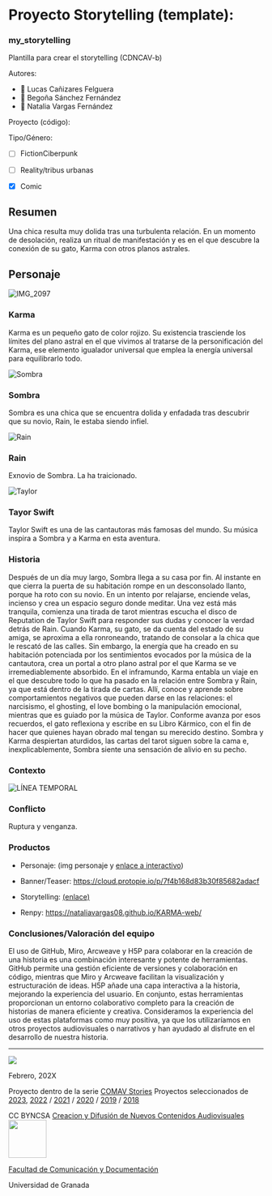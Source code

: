 
# Proyecto Storytelling (template): 
### my_storytelling
Plantilla para crear el storytelling (CDNCAV-b)

Autores:  
<!---
Incluir lista de personas del grupo 
Se puede añadir enlace a página personal de github o lo que se quiera...(optativo)
-->


- :man: Lucas Cañizares Felguera
- :woman: Begoña Sánchez Fernández
- :woman: Natalia Vargas Fernández


Proyecto (código): 

Tipo/Género:  
- [ ] FictionCiberpunk  
- [ ] Reality/tribus urbanas  
- [x] Comic



## Resumen
Una chica resulta muy dolida tras una turbulenta relación. En un momento de desolación, realiza un ritual de manifestación y es en el que descubre la conexión de su gato, Karma con otros planos astrales.

## Personaje
![IMG_2097](https://github.com/nataliavargas08/Karma/assets/163114178/6b627f48-e6c5-4e9f-bc92-7b846055c8e5)
### Karma
Karma es un pequeño gato de color rojizo. Su existencia trasciende los límites del plano astral en el que vivimos al tratarse de la personificación del Karma, ese elemento igualador universal que emplea la energía universal para equilibrarlo todo.

![Sombra](https://github.com/nataliavargas08/Karma/assets/163114178/61db164b-791b-488c-baa1-bf9ed866a6d0)
### Sombra
Sombra es una chica que se encuentra dolida y enfadada tras descubrir que su novio, Rain, le estaba siendo infiel.

![Rain](https://github.com/nataliavargas08/Karma/assets/163114178/cd5ea210-dc6a-4140-9965-5df199b03751)
### Rain
Exnovio de Sombra. La ha traicionado.

![Taylor](https://github.com/nataliavargas08/Karma/assets/163114178/272aea16-fab7-4f61-8618-b9f0512e56ce)
### Tayor Swift
Taylor Swift es una de las cantautoras más famosas del mundo. Su música inspira a Sombra y a Karma en esta aventura.

### Historia
Después de un día muy largo, Sombra llega a su casa por fin. Al instante en que cierra la puerta de su habitación rompe en un desconsolado llanto, porque ha roto con su novio. En un intento por relajarse, enciende velas, incienso y crea un espacio seguro donde meditar. Una vez está más tranquila, comienza una tirada de tarot mientras escucha el disco de Reputation de Taylor Swift para responder sus dudas y conocer la verdad detrás de Rain.
Cuando Karma, su gato, se da cuenta del estado de su amiga, se aproxima a ella ronroneando, tratando de consolar a la chica que le rescató de las calles. Sin embargo, la energía que ha creado en su habitación potenciada por los sentimientos evocados por la música de la cantautora, crea un portal a otro plano astral por el que Karma se ve irremediablemente absorbido.
En el inframundo, Karma entabla un viaje en el que descubre todo lo que ha pasado en la relación entre Sombra y Rain, ya que está dentro de la tirada de cartas. Allí, conoce y aprende sobre comportamientos negativos que pueden darse en las relaciones: el narcisismo, el ghosting, el love bombing o la manipulación emocional, mientras que es guiado por la música de Taylor. Conforme avanza por esos recuerdos, el gato reflexiona y escribe en su Libro Kármico, con el fin de hacer que quienes hayan obrado mal tengan su merecido destino.
Sombra y Karma despiertan aturdidos, las cartas del tarot siguen sobre la cama e, inexplicablemente, Sombra siente una sensación de alivio en su pecho. 

### Contexto
![LÍNEA TEMPORAL](https://github.com/nataliavargas08/Karma/assets/163114178/7fce7ad1-eecb-4e83-a6c8-5488bc90d83e)

### Conflicto 
Ruptura y venganza.


### Productos

- Personaje: (img personaje y [enlace a interactivo](https://h5p.org/h5p/embed/1479676)) 


- Banner/Teaser:  https://cloud.protopie.io/p/7f4b168d83b30f85682adacf 


- Storytelling: [(enlace)](https://arcweave.com/app/project/vVlj9LW0gq/play)


- Renpy: https://nataliavargas08.github.io/KARMA-web/ 


### Conclusiones/Valoración del equipo
El uso de GitHub, Miro, Arcweave y H5P para colaborar en la creación de una historia es una combinación interesante y potente de herramientas. GitHub permite una gestión eficiente de versiones y colaboración en código, mientras que Miro y Arcweave facilitan la visualización y estructuración de ideas. H5P añade una capa interactiva a la historia, mejorando la experiencia del usuario. En conjunto, estas herramientas proporcionan un entorno colaborativo completo para la creación de historias de manera eficiente y creativa. Consideramos la experiencia del uso de estas plataformas como muy positiva, ya que los utilizaríamos en otros proyectos audiovisuales o narrativos y han ayudado al disfrute en el desarrollo de nuestra historia.

------
![](https://upload.wikimedia.org/wikipedia/commons/thumb/6/62/CC-BY-SA-Andere_Wikis_%28v%29.svg/200px-CC-BY-SA-Andere_Wikis_%28v%29.svg.png)




<!---
Lista completa de emojis de markDown - https://gist.github.com/rxaviers/7360908) 
-->



Febrero, 202X

Proyecto dentro de la serie [COMAV Stories](https://github.com/mgea/storytelling/blob/master/What_is_a_digital_storytelling.md) 
Proyectos seleccionados de [2023](https://github.com/mgea/storytelling/tree/master/2023), [2022](https://github.com/mgea/storytelling/blob/master/2022/readme.md) / [2021](https://github.com/mgea/storytelling/blob/master/2021/readme.md) / [2020](https://github.com/mgea/storytelling/blob/master/2020/readme.md)  / 
[2019](https://github.com/mgea/storytelling/blob/master/2019/readme.md) / [2018](https://github.com/mgea/storytelling/blob/master/2018/readme.md) 

CC BYNCSA  [Creacion y Difusión de Nuevos Contenidos Audiovisuales](http://utopolis.ugr.es/medialab)
<img src="https://mirrors.creativecommons.org/presskit/buttons/88x31/png/by-nc-sa.png"  width="75" > 

[Facultad de Comunicación y Documentación](http://fcd.ugr.es)

Universidad de Granada
